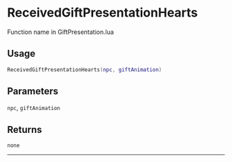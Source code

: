 # ReceivedGiftPresentationHearts
Function name in GiftPresentation.lua
## Usage
```lua
ReceivedGiftPresentationHearts(npc, giftAnimation)
```
## Parameters
`npc`, `giftAnimation`
## Returns
`none`

---